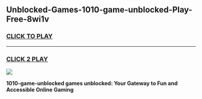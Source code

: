
## Unblocked-Games-1010-game-unblocked-Play-Free-8wi1v
<h3>
<a href="https://premium76.site?title=1010-game-unblocked&ref=21A">CLICK TO PLAY</a></h3>
<hr>

<h3>
<a href="https://premium76.site?title=1010-game-unblocked&ref=21A">CLICK 2 PLAY</a>
  
</h3>

<a href="https://premium76.site?title=1010-game-unblocked&ref=21A"><img src="https://clearcache.store/games.png"></a>


**1010-game-unblocked games unblocked: Your Gateway to Fun and Accessible Online Gaming**
